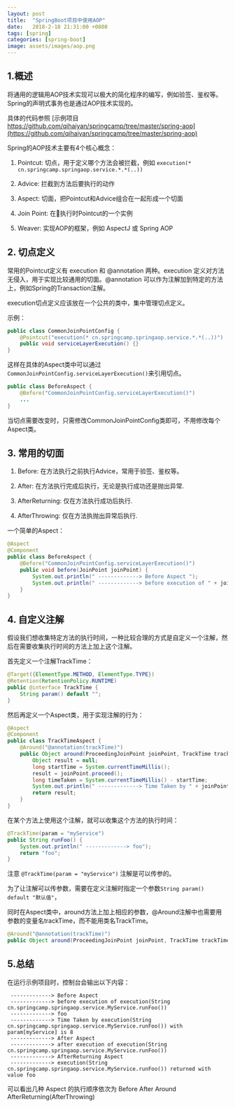 ```yaml
---
layout: post
title:  "SpringBoot项目中使用AOP"
date:   2018-2-18 21:31:00 +0800
tags: [spring]
categories: [spring-boot]
image: assets/images/aop.png
---
```

## 1.概述

将通用的逻辑用AOP技术实现可以极大的简化程序的编写，例如验签、鉴权等。Spring的声明式事务也是通过AOP技术实现的。

具体的代码参照 [示例项目 https://github.com/qihaiyan/springcamp/tree/master/spring-aop](https://github.com/qihaiyan/springcamp/tree/master/spring-aop)

Spring的AOP技术主要有4个核心概念：

1. Pointcut: 切点，用于定义哪个方法会被拦截，例如 ```execution(* cn.springcamp.springaop.service.*.*(..))```

2. Advice: 拦截到方法后要执行的动作

3. Aspect: 切面，把Pointcut和Advice组合在一起形成一个切面

4. Join Point: 在执行时Pointcut的一个实例

5. Weaver: 实现AOP的框架，例如 AspectJ 或 Spring AOP

## 2. 切点定义

常用的Pointcut定义有 execution 和 @annotation 两种。execution 定义对方法无侵入，用于实现比较通用的切面。@annotation 可以作为注解加到特定的方法上，例如Spring的Transaction注解。

execution切点定义应该放在一个公共的类中，集中管理切点定义。

示例：

```java
public class CommonJoinPointConfig {
    @Pointcut("execution(* cn.springcamp.springaop.service.*.*(..))")
    public void serviceLayerExecution() {}
}
```

这样在具体的Aspect类中可以通过 ```CommonJoinPointConfig.serviceLayerExecution()```来引用切点。

```java
public class BeforeAspect {
    @Before("CommonJoinPointConfig.serviceLayerExecution()")
    ...
}
```

当切点需要改变时，只需修改CommonJoinPointConfig类即可，不用修改每个Aspect类。

<!-- more -->

## 3. 常用的切面

1. Before: 在方法执行之前执行Advice，常用于验签、鉴权等。

2. After: 在方法执行完成后执行，无论是执行成功还是抛出异常.

3. AfterReturning: 仅在方法执行成功后执行.

4. AfterThrowing: 仅在方法执抛出异常后执行.

一个简单的Aspect：

```java
@Aspect
@Component
public class BeforeAspect {
    @Before("CommonJoinPointConfig.serviceLayerExecution()")
    public void before(JoinPoint joinPoint) {
        System.out.println(" -------------> Before Aspect ");
        System.out.println(" -------------> before execution of " + joinPoint);
    }
}
```

## 4. 自定义注解

假设我们想收集特定方法的执行时间，一种比较合理的方式是自定义一个注解，然后在需要收集执行时间的方法上加上这个注解。

首先定义一个注解TrackTime：

```java
@Target({ElementType.METHOD, ElementType.TYPE})
@Retention(RetentionPolicy.RUNTIME)
public @interface TrackTime {
    String param() default "";
}
```

然后再定义一个Aspect类，用于实现注解的行为：

```java
@Aspect
@Component
public class TrackTimeAspect {
    @Around("@annotation(trackTime)")
    public Object around(ProceedingJoinPoint joinPoint, TrackTime trackTime) throws Throwable {
        Object result = null;
        long startTime = System.currentTimeMillis();
        result = joinPoint.proceed();
        long timeTaken = System.currentTimeMillis() - startTime;
        System.out.println(" -------------> Time Taken by " + joinPoint + " with param[" + trackTime.param() + "] is " + timeTaken);
        return result;
    }
}
```

在某个方法上使用这个注解，就可以收集这个方法的执行时间：

```java
@TrackTime(param = "myService")
public String runFoo() {
    System.out.println(" -------------> foo");
    return "foo";
}
```

注意 ```@TrackTime(param = "myService")``` 注解是可以传参的。

为了让注解可以传参数，需要在定义注解时指定一个参数```String param() default "默认值"```，

同时在Aspect类中，around方法上加上相应的参数，@Around注解中也需要用参数的变量名trackTime，而不能用类名TrackTime。

```java
@Around("@annotation(trackTime)")
public Object around(ProceedingJoinPoint joinPoint, TrackTime trackTime)
```

## 5.总结

在运行示例项目时，控制台会输出以下内容：

```
 -------------> Before Aspect 
 -------------> before execution of execution(String cn.springcamp.springaop.service.MyService.runFoo())
 -------------> foo
 -------------> Time Taken by execution(String cn.springcamp.springaop.service.MyService.runFoo()) with param[myService] is 8
 -------------> After Aspect 
 -------------> after execution of execution(String cn.springcamp.springaop.service.MyService.runFoo())
 -------------> AfterReturning Aspect 
 -------------> execution(String cn.springcamp.springaop.service.MyService.runFoo()) returned with value foo
```

可以看出几种 Aspect 的执行顺序依次为 Before After Around AfterReturning(AfterThrowing)